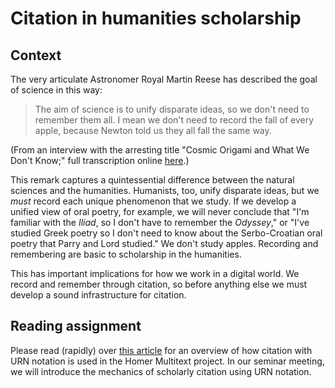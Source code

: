 # Citation in humanities scholarship #


## Context ##



The very articulate Astronomer Royal Martin Reese has described the goal of science in this way:

> The aim of science is to unify disparate ideas, so we don't need to remember them all. I mean we don't need to record the fall of every apple, because Newton told us they all fall the same way.

(From an interview with the arresting title "Cosmic Origami and What We Don't Know;"  full transcription online [here][origami].)

This remark captures a quintessential difference between the natural sciences and the humanities.  Humanists, too, unify disparate ideas, but we *must* record each unique phenomenon that we study.  If we develop a unified view of oral poetry, for example, we will never conclude that "I'm familiar with the *Iliad*, so I don't have to remember the *Odyssey*," or "I've studied Greek poetry so I don't need to know about the Serbo-Croatian oral poetry that Parry and Lord studied."  We don't study apples.  Recording and remembering are basic to scholarship in the humanities.

This has important implications for how we work in a digital world.  We record and remember through citation, so before anything else we must develop a sound infrastructure for citation.  




## Reading assignment ##


Please read (rapidly) over [this article][4urls] for an overview of how citation with URN notation is used in the Homer Multitext project.  In our seminar meeting, we will introduce the mechanics of scholarly citation using URN notation.


[4urls]: http://chs.harvard.edu/wa/pageR?tn=ArticleWrapper&bdc=12&mn=4846




[origami]: http://www.onbeing.org/program/cosmic-origami-and-what-we-dont-know/transcript/6056,